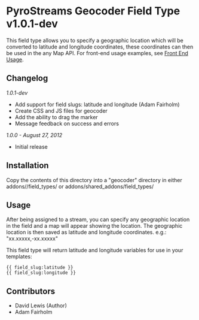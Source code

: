 # PyroStreams Geocoder Field Type v1.0.1-dev

This field type allows you to specify a geographic location which will be converted to latitude and longitude coordinates, these coordinates can then be used in the any Map API.
For front-end usage examples, see [Front End Usage](https://github.com/HighwayofLife/PyroStreams-Geocoder-Field-Type/wiki/Front-End-Usage).

## Changelog

_1.0.1-dev_

* Add support for field slugs: latitude and longitude (Adam Fairholm)
* Create CSS and JS files for geocoder
* Add the ability to drag the marker
* Message feedback on success and errors

_1.0.0 - August 27, 2012_

* Initial release

## Installation

Copy the contents of this directory into a "geocoder" directory in either addons/<site-ref>/field\_types/ or addons/shared\_addons/field\_types/

## Usage

After being assigned to a stream, you can specify any geographic location in the field and a map will appear showing the location. The geographic location is then saved as latitude and longitude coordinates. e.g.: "xx.xxxxx,-xx.xxxxx"

This field type will return latitude and longitude variables for use in your templates:

	{{ field_slug:latitude }}
	{{ field_slug:longitude }}

## Contributors

 * David Lewis (Author)
 * Adam Fairholm
